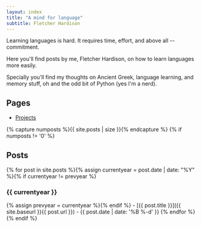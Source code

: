 ```yaml
---
layout: index
title: "A mind for language"
subtitle: Fletcher Hardison
---
```


Learning languages is hard. It requires time,  effort, and above all -- commitment. 

Here you'll find posts by me, Fletcher Hardison, on how to learn languages more easily. 

Specially you'll find my thoughts on Ancient Greek, language learning, and memory stuff, oh and the odd bit of Python (yes I'm a nerd). 

## Pages

* [Projects](/projects.html)

{% capture numposts %}{{ site.posts | size }}{% endcapture %}
{% if numposts != '0' %}
## Posts

{% for post in site.posts %}{% assign currentyear = post.date | date: "%Y" %}{% if currentyear != prevyear %}
### {{ currentyear }}
{% assign prevyear = currentyear %}{% endif %} - [{{ post.title }}]({{ site.baseurl }}{{ post.url }}) - {{ post.date | date: '%B %-d' }}
{% endfor %}
{% endif %}
